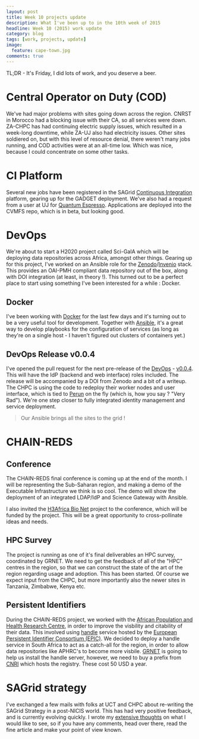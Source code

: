 ```yaml
---
layout: post
title: Week 10 projects update
description: What I've been up to in the 10th week of 2015
headline: Week 10 (2015) work update
category: blog
tags: [work, projects, update]
image:
  feature: cape-town.jpg
comments: true
---
```


TL;DR - It's Friday, I did lots of work, and you deserve a beer.

# Central Operator on Duty (COD)

We've had major problems with sites going down across the region. CNRST in Morocco had a blocking issue with their CA, so all services were down. ZA-CHPC has had continuing electric supply issues, which resulted in a week-long downtime, while ZA-UJ also had electricity issues. Other sites soldiered on, but with this level of resource denial, there  weren't many jobs running, and COD activities were at an all-time low. Which was nice, because I could concentrate on some other tasks.

# CI Platform

Several new jobs have been registered in the SAGrid [Continuous Integration](http://ci.sagrid.ac.za:8080) platform, gearing up for the GADGET deployment. We've also had a request from a user at UJ for [Quantum Espresso](http://www.quantum-espresso.org/). Applications are deployed into the CVMFS repo, which is in beta, but looking good.


# DevOps

We're about to start a H2020 project called Sci-GaIA which will be deploying data repositories across Africa, amongst other things. Gearing up for this project, I've worked on an Ansible role for the [Zenodo](http://zenodo.cern.ch)/[Invenio](http://invenio-software.org) stack. This provides an OAI-PMH compliant data repository out of the box, along with DOI integration (at least, in theory !). This turned out to be a perfect place to start using something I've been interested for a while : Docker.

## Docker

I've been working with [Docker](http://docker.io) for the last few days and it's turning out to be a very useful tool for  development. Together with [Ansible](http://www.ansible.com), it's a great way to develop playbooks for the configuration of services (as long as they're on a single host - I haven't figured out clusters of containers yet.)

## DevOps Release v0.0.4

I've opened the pull request for the next pre-release of the [DevOps](http://github.com/AAROC/DevOps) - [v0.0.4](https://github.com/AAROC/DevOps/milestones). This will have the IdP (backend and web interface) roles included. The release will be accompanied by a DOI from Zenodo and a bit of a writeup. The CHPC is using the code to redeploy their worker nodes and user interface, which is tied to [Perun](https://perun.c4.csir.co.za) on the fly (which is, how you say ? "Very Rad"). We're one step closer to fully integrated identity management and service deployment.

> Our Ansible brings all the sites to the grid !

# CHAIN-REDS

## Conference

The CHAIN-REDS final conference is coming up at the end of the month. I will be representing the Sub-Saharan region, and making a demo of the Executable Infrastructure we think is so cool. The demo will show the deployment of an integrated LDAP/IdP and Science Gateway with Ansible.

I also invited the [H3Africa Bio Net](http://www.h3abionet.org) project to the conference, which will be funded by the project. This will be a great opportunity to cross-pollinate ideas and needs.

## HPC Survey

The project is running as one of it's final deliverables an HPC survey, coordinated by GRNET. We need to get the feedback of all of the "HPC" centres in the region, so that we can construct the state of the art of the region regarding usage and adoption. This has been started. Of course we expect input from the CHPC, but more importantly also the newer sites in Tanzania, Zimbabwe, Kenya etc.

## Persistent Identifiers

During the CHAIN-REDS project, we worked with the [African Population and Health Research Centre](http://www.aphrc.org), in order to improve the visbility and citability of their data. This involved using [handle](http://www.handle.net) service hosted by the [European Persistent Identifier Consortium (EPIC)](http://www.pidoconsortium.eu). We decided to deploy a handle service in South Africa to act as a catch-all for the region, in order to allow data repositories like APHRC's to become more visbile. [GRNET](http://www.grnet.gr) is going to help us install the handle server, however, we need to buy a prefix from [CNRI](http://www.cnri.reston.va.us/) which hosts the registry. These cost 50 USD a year.

# SAGrid strategy

I've exchanged a few mails with folks at UCT and CHPC about re-writing the SAGrid Strategy in a post-NICIS world. This has had very positive feedback, and is currently evolving quickly. I wrote my [extensive thoughts](http://brucellino.github.io/blog/2015/02/24/ECommonsStrategy/) on what I would like to see, so if you have any comments, head over there, read the fine article and make your point of view known.
